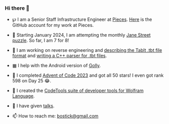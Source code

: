 ### Hi there 👋

<!--
**bostick/bostick** is a ✨ _special_ ✨ repository because its `README.md` (this file) appears on your GitHub profile.

Here are some ideas to get you started:

- 🔭 I’m currently working on ...
- 🌱 I’m currently learning ...
- 👯 I’m looking to collaborate on ...
- 🤔 I’m looking for help with ...
- 💬 Ask me about ...
- 📫 How to reach me: ...
- 😄 Pronouns: ...
- ⚡ Fun fact: ...
-->

- ℘ I am a Senior Staff Infrastructure Engineer at [Pieces](https://pieces.app). [Here](https://github.com/brenton-at-pieces) is the GitHub account for my work at Pieces.

- 🧩 Starting January 2024, I am attempting the monthly [Jane Street puzzle](https://www.janestreet.com/puzzles/current-puzzle/). So far, I am 7 for 8!

- 🎵 I am working on reverse engineering and [describing the TabIt .tbt file format](https://github.com/bostick/tabit-file-format) and
  [writing a C++ parser for .tbt files](https://github.com/bostick/tbt-parser).

- ▦ I help with the Android version of [Golly](https://golly.sourceforge.io/).

- 📅 I completed [Advent of Code 2023](https://adventofcode.com/2023) and got all 50 stars! I even got rank 598 on Day 25 😂.
  
- 🔧 I created the [CodeTools suite of developer tools for Wolfram Language](https://bostick.github.io/wolfram-language/codetools/).

- 💬 I have given [talks](https://bostick.github.io/talks/).

- 📫 How to reach me: bostick@gmail.com
